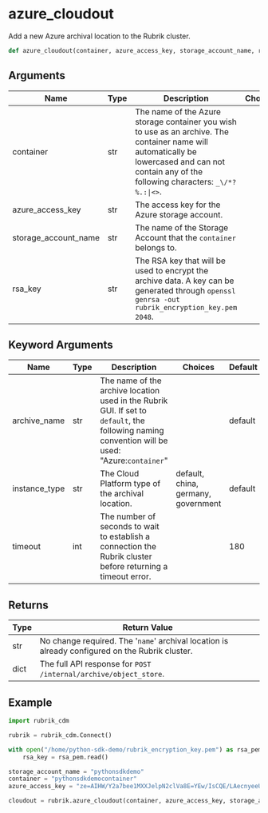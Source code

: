 # azure_cloudout

Add a new Azure archival location to the Rubrik cluster.
```py
def azure_cloudout(container, azure_access_key, storage_account_name, rsa_key,
```

## Arguments
| Name        | Type | Description                                                                 | Choices |
|-------------|------|-----------------------------------------------------------------------------|---------|
| container  | str  | The name of the Azure storage container you wish to use as an archive. The container name will automatically be lowercased and can not contain any of the following characters: `_\/*?%.:\|<>`. |         |
| azure_access_key  | str  | The access key for the Azure storage account. |         |
| storage_account_name  | str  | The name of the Storage Account that the `container` belongs to. |         |
| rsa_key  | str  | The RSA key that will be used to encrypt the archive data. A key can be generated through `openssl genrsa -out rubrik_encryption_key.pem 2048`. |         |
## Keyword Arguments
| Name        | Type | Description                                                                 | Choices | Default |
|-------------|------|-----------------------------------------------------------------------------|---------|---------|
| archive_name  | str  | The name of the archive location used in the Rubrik GUI. If set to `default`, the following naming convention will be used: "Azure:`container`"  |         |    default     |
| instance_type  | str  | The Cloud Platform type of the archival location.  |    default, china, germany, government     |    default      |
| timeout  | int  | The number of seconds to wait to establish a connection the Rubrik cluster before returning a timeout error.  |         |    180     |

## Returns
| Type | Return Value                                                                                   |
|------|-----------------------------------------------------------------------------------------------|
| str  | No change required. The '`name`' archival location is already configured on the Rubrik cluster. |
| dict  | The full API response for `POST /internal/archive/object_store`. |
## Example
```py
import rubrik_cdm

rubrik = rubrik_cdm.Connect()

with open("/home/python-sdk-demo/rubrik_encryption_key.pem") as rsa_pem:
    rsa_key = rsa_pem.read()

storage_account_name = "pythonsdkdemo"
container = "pythonsdkdemocontainer"
azure_access_key = "ze=AIHW/Y2a7bee1MXXJelpN2clVa8E=YEw/IsCQE/LAecnyeeUMF6I/9mIi27oRBjyuiespqUHT928jW+TiWYA=="

cloudout = rubrik.azure_cloudout(container, azure_access_key, storage_account_name, rsa_key)
```